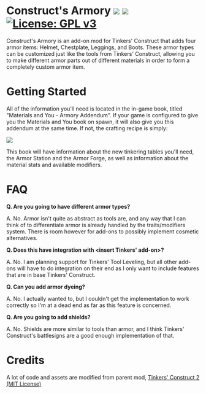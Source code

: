 # Construct's Armory ![](http://cf.way2muchnoise.eu/versions/constructs-armory.svg) ![](http://cf.way2muchnoise.eu/short_constructs-armory_downloads.svg) [![License: GPL v3](https://img.shields.io/badge/License-GPL%20v3-blue.svg)](https://www.gnu.org/licenses/gpl-3.0)

Construct's Armory is an add-on mod for Tinkers' Construct that adds four armor items: Helmet, Chestplate, Leggings, and Boots. These armor types can be customized just like the tools from Tinkers' Construct, allowing you to make different armor parts out of different materials in order to form a completely custom armor item.

# Getting Started

All of the information you'll need is located in the in-game book, titled "Materials and You - Armory Addendum". If your game is configured to give you the Materials and You book on spawn, it will also give you this addendum at the same time. If not, the crafting recipe is simply:

![](https://i.imgur.com/jnmnp5E.png)

This book will have information about the new tinkering tables you'll need, the Armor Station and the Armor Forge, as well as information about the material stats and available modifiers.

# FAQ

**Q. Are you going to have different armor types?**

A. No. Armor isn't quite as abstract as tools are, and any way that I can think of to differentiate armor is already handled by the traits/modifiers system. There is room however for add-ons to possibly implement cosmetic alternatives.

**Q. Does this have integration with <insert Tinkers' add-on>?**

A. No. I am planning support for Tinkers' Tool Leveling, but all other add-ons will have to do integration on their end as I only want to include features that are in base Tinkers' Construct.

**Q. Can you add armor dyeing?**

A. No. I actually wanted to, but I couldn't get the implementation to work correctly so I'm at a dead end as far as this feature is concerned.

**Q. Are you going to add shields?**

A. No. Shields are more similar to tools than armor, and I think Tinkers' Construct's battlesigns are a good enough implementation of that.

# Credits

A lot of code and assets are modified from parent mod, [Tinkers' Construct 2 (MIT License)](https://github.com/SlimeKnights/TinkersConstruct/)
